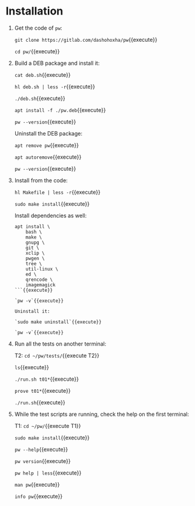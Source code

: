 # Installation

1. Get the code of `pw`:

   `git clone https://gitlab.com/dashohoxha/pw`{{execute}}
   
   `cd pw/`{{execute}}

2. Build a DEB package and install it:

   `cat deb.sh`{{execute}}

   `hl deb.sh | less -r`{{execute}}

   `./deb.sh`{{execute}}
   
   `apt install -f ./pw.deb`{{execute}}
   
   `pw --version`{{execute}}
   
   Uninstall the DEB package:
   
   `apt remove pw`{{execute}}
   
   `apt autoremove`{{execute}}
    
   `pw --version`{{execute}}

3. Install from the code:

   `hl Makefile | less -r`{{execute}}

   `sudo make install`{{execute}}

   Install dependencies as well:
   
   ```
   apt install \
       bash \
       make \
       gnupg \
       git \
       xclip \
       pwgen \
       tree \
       util-linux \
       ed \
       qrencode \
       imagemagick
   ```{{execute}}
   
   `pw -v`{{execute}}
   
   Uninstall it:
   
   `sudo make uninstall`{{execute}}

   `pw -v`{{execute}}
   
4. Run all the tests on another terminal:

   T2: `cd ~/pw/tests/`{{execute T2}}
   
   `ls`{{execute}}
   
   `./run.sh t01*`{{execute}}
   
   `prove t01*`{{execute}}

   `./run.sh`{{execute}}
   
5. While the test scripts are running, check the help on the first
   terminal:

   T1: `cd ~/pw/`{{execute T1}}
   
   `sudo make install`{{execute}}

   `pw --help`{{execute}}
   
   `pw version`{{execute}}
   
   `pw help | less`{{execute}}
   
   `man pw`{{execute}}
   
   `info pw`{{execute}}
